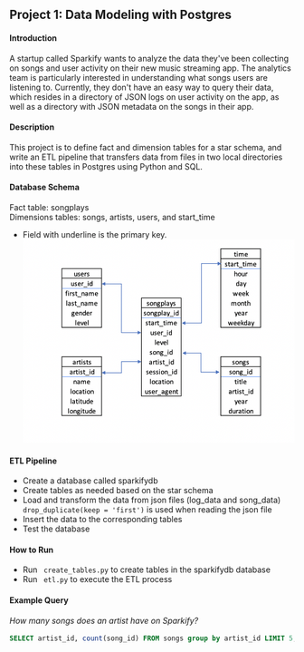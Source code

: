 ## Project 1: Data Modeling with Postgres

#### Introduction
A startup called Sparkify wants to analyze the data they've been collecting on songs and user activity on their new music streaming app. The analytics team is particularly interested in understanding what songs users are listening to. Currently, they don't have an easy way to query their data, which resides in a directory of JSON logs on user activity on the app, as well as a directory with JSON metadata on the songs in their app.

#### Description
This project is to define fact and dimension tables for a star schema, and write an ETL pipeline that transfers data from files in two local directories into these tables in Postgres using Python and SQL.

#### Database Schema
Fact table: songplays <br>
Dimensions tables: songs, artists, users, and start_time
* Field with underline is the primary key.
![schema](./image/StarSchema.png)

#### ETL Pipeline
* Create a database called sparkifydb
* Create tables as needed based on the star schema
* Load and transform the data from json files (log_data and song_data) <br>
```drop_duplicate(keep = 'first')``` is used when reading the json file
* Insert the data to the corresponding tables
* Test the database

#### How to Run
* Run `` create_tables.py`` to create tables in the sparkifydb database
* Run `` etl.py`` to execute the ETL process

#### Example Query
<I> How many songs does an artist have on Sparkify?
</I>
``` SQL
SELECT artist_id, count(song_id) FROM songs group by artist_id LIMIT 5;
```
